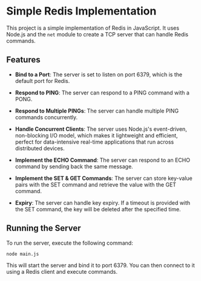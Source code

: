 # Simple Redis Implementation

This project is a simple implementation of Redis in JavaScript. It uses Node.js and the `net` module to create a TCP server that can handle Redis commands.

## Features

- **Bind to a Port**: The server is set to listen on port 6379, which is the default port for Redis.

- **Respond to PING**: The server can respond to a PING command with a PONG.

- **Respond to Multiple PINGs**: The server can handle multiple PING commands concurrently.

- **Handle Concurrent Clients**: The server uses Node.js's event-driven, non-blocking I/O model, which makes it lightweight and efficient, perfect for data-intensive real-time applications that run across distributed devices.

- **Implement the ECHO Command**: The server can respond to an ECHO command by sending back the same message.

- **Implement the SET & GET Commands**: The server can store key-value pairs with the SET command and retrieve the value with the GET command.

- **Expiry**: The server can handle key expiry. If a timeout is provided with the SET command, the key will be deleted after the specified time.

## Running the Server

To run the server, execute the following command:

```shell
node main.js
```

This will start the server and bind it to port 6379. You can then connect to it using a Redis client and execute commands.
